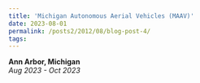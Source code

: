 ```yaml
---
title: 'Michigan Autonomous Aerial Vehicles (MAAV)'
date: 2023-08-01
permalink: /posts2/2012/08/blog-post-4/
tags:
---
```


<b>Ann Arbor, Michigan</b><br><i>Aug 2023 - Oct 2023</i>


